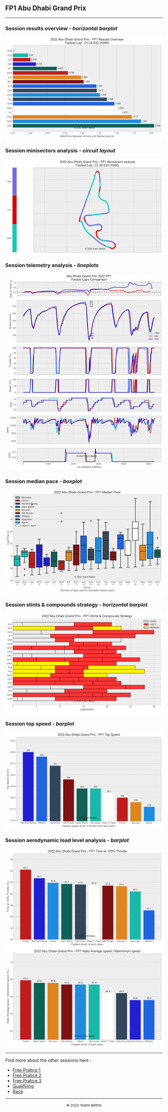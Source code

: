 ## FP1 Abu Dhabi Grand Prix

---

### Session results overview - *horizontal barplot*

<img src="/output/2022-11-20_Abu_Dhabi_Grand_Prix/fp1_results_overview_white.svg?raw=true"/>

### Session minisectors analysis - *circuit layout*

<img src="/output/2022-11-20_Abu_Dhabi_Grand_Prix/fp1_minisectors_analysis_white.svg?raw=true"/>

### Session telemetry analysis - *lineplots*

<img src="/output/2022-11-20_Abu_Dhabi_Grand_Prix/fp1_telemetry_analysis_white.svg?raw=true"/>

### Session median pace - *boxplot*

<img src="/output/2022-11-20_Abu_Dhabi_Grand_Prix/fp1_median_pace_white.svg?raw=true"/>

### Session stints & compounds strategy - *horizontal barplot*

<img src="/output/2022-11-20_Abu_Dhabi_Grand_Prix/fp1_stints_compounds_stategy_white.svg?raw=true"/>

### Session top speed - *barplot*

<img src="/output/2022-11-20_Abu_Dhabi_Grand_Prix/topspeed_fp1_white.svg?raw=true"/>

### Session aerodynamic load level analysis - *barplot*

<img src="/output/2022-11-20_Abu_Dhabi_Grand_Prix/fp1_maximum_throttle_white.svg?raw=true"/>

<img src="/output/2022-11-20_Abu_Dhabi_Grand_Prix/fp1_speed_ratio_white.svg?raw=true"/>


--- 

Find more about the other sessions here :
  - [Free Pratice 1](/page/FP1/2022-11-20_Abu_Dhabi_Grand_Prix)  
  - [Free Pratice 2](/page/FP2/2022-11-20_Abu_Dhabi_Grand_Prix) 
  - [Free Pratice 3](/page/FP3/2022-11-20_Abu_Dhabi_Grand_Prix)
  - [Qualifying](/page/Qualifying/2022-11-20_Abu_Dhabi_Grand_Prix) 
  - [Race](/page/Race/2022-11-20_Abu_Dhabi_Grand_Prix)

---

<div style="text-align: center">
  <p style="font-size:11px">&copy; 2022 Yoann Betton</p>
</div>

<!-- ---

<p style="font-size:11px">Page generated from <a href="https://github.com/yoannbtn/yoannbtn.github.io">github.com/yoannbtn</a>.</p> -->